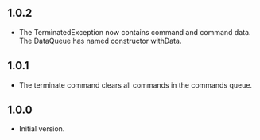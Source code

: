 ## 1.0.2

- The TerminatedException now contains command and command data. The DataQueue has named constructor withData.

## 1.0.1

- The terminate command clears all commands in the commands queue.

## 1.0.0

- Initial version.
